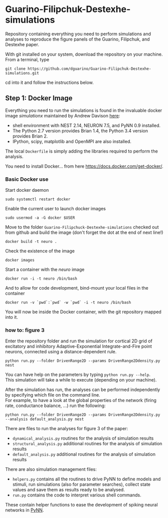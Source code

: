 # Guarino-Filipchuk-Destexhe-simulations #

Repository containing everything you need to perform simulations and analyses to reproduce the figure panels of the Guarino, Filipchuk, and Destexhe paper.    

With git installed on your system, download the repository on your machine.   
From a terminal, type
```
git clone https://github.com/dguarino/Guarino-Filipchuk-Destexhe-simulations.git
```

cd into it and follow the instructions below.

## Step 1: Docker Image ##

Everything you need to run the simulations is found in the invaluable docker image *simulationx* maintained by Andrew Davison [here](https://hub.docker.com/r/neuralensemble/simulationx/):

- shell environment with NEST 2.14, NEURON 7.5, and PyNN 0.9 installed.    
- The Python 2.7 version provides Brian 1.4, the Python 3.4 version provides Brian 2.    
- IPython, scipy, matplotlib and OpenMPI are also installed.    

The local `Dockerfile` is simply adding the libraries required to perform the analysis.   

You need to install Docker... from here https://docs.docker.com/get-docker/.    

### Basic Docker use ###
Start docker daemon

```
sudo systemctl restart docker
```

Enable the current user to launch docker images

```
sudo usermod -a -G docker $USER
```

Move to the folder `Guarino-Filipchuck-Destexhe-simulations` checked out from github and build the image (don't forget the dot at the end of next line!)

```
docker build -t neuro .
```

Check the existence of the image

```
docker images
```

Start a container with the *neuro* image

```
docker run -i -t neuro /bin/bash
```

And to allow for code development, bind-mount your local files in the container

```
docker run -v `pwd`:`pwd` -w `pwd` -i -t neuro /bin/bash
```

You will now be inside the Docker container, with the git repository mapped into it.


### how to: figure 3 ###


Enter the repository folder and run the simulation for cortical 2D grid of excitatory and inhibitory Adaptive-Exponential Integrate-and-Fire point neurons, connected using a distance-dependent rule.   

```
python run.py --folder DrivenRange2D --params DrivenRange2Ddensity.py nest
```

You can have help on the parameters by typing `python run.py --help`.   
This simulation will take a while to execute (depending on your machine).   

After the simulation has run, the analyses can be performed independently by specifying which file on the command line.    
For example, to have a look at the global properties of the network (firing rate, conductance balance, ...) run the following:   

```
python run.py --folder DrivenRange2D --params DrivenRange2Ddensity.py --analysis default_analysis.py nest
```

There are files to run the analyses for figure 3 of the paper:   

- `dynamical_analysis.py` routines for the analysis of simulation results
- `structural_analysis.py` additional routines for the analysis of simulation results
- `default_analysis.py` additional routines for the analysis of simulation results

There are also simulation management files:    

- `helpers.py` contains all the routines to drive PyNN to define models and stimuli, run simulations (also for parameter searches), collect state values and save them as results ready to be analysed.   
- `run.py` contains the code to interpret various shell commands.    

These contain helper functions to ease the development of spiking neural networks in [PyNN](http://neuralensemble.org/docs/PyNN/index.html).   
